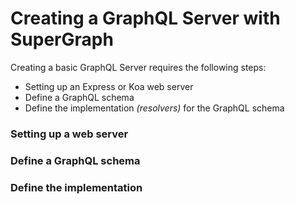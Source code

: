 # Creating a GraphQL Server with SuperGraph

Creating a basic GraphQL Server requires the following steps:

* Setting up an Express or Koa web server
* Define a GraphQL schema
* Define the implementation _\(resolvers\)_ for the GraphQL schema

### Setting up a web server

### Define a GraphQL schema

### Define the implementation




